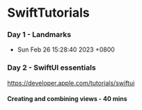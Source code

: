 # SwiftTutorials

### Day 1 - Landmarks

- Sun Feb 26 15:28:40 2023 +0800


### Day 2 - SwiftUI essentials

https://developer.apple.com/tutorials/swiftui

#### Creating and combining views - 40 mins

